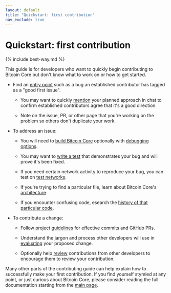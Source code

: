 ```yaml
---
layout: default
title: "Quickstart: first contribution"
nav_exclude: true
---
```

# Quickstart: first contribution

{% include best-way.md %}

This guide is for developers who want to quickly begin contributing
to Bitcoin Core but don't know what to work on or how to get started.

- Find an [entry point](/starting-ideas.html) such as a bug an
  established contributor has tagged as a "good first issue".

  - You may want to quickly [mention](/comms.html) your planned approach
    in chat to confirm established contributors agree that it's a good
    direction.

  - Note on the issue, PR, or other page that you're working on the
    problem so others don't duplicate your work.

- To address an issue:

  - You will need to [build Bitcoin
    Core](/building.html) optionally with [debugging
    options](/debugging.html).

  - You may want to [write a test](/testing.html) that demonstrates your
    bug and will prove it's been fixed.

  - If you need certain network activity to reproduce your bug, you can
    test on [test networks](/testnets.html).

  - If you're trying to find a particular file, learn about Bitcoin
    Core's [architecture](/architecture.html).

  - If you encounter confusing code, esearch the [history of that
    particular code](/past-changes.html).

- To contribute a change:

  - Follow project [guidelines](/contributing.html) for effective
    commits and GitHub PRs.

  - Understand the jargon and process other developers will use in
    [evaluating](/pr-maturation.html) your proposed change.

  - Optionally help [review](/reviewing.html) contributions from other
    developers to encourage them to review your contribution.

Many other parts of the contributing guide can help explain how to
successfully make your first contribution.  If you find yourself stymied
at any point, or just curious about Bitcoin Core, please consider
reading the full documentation starting from the [main page](/).
